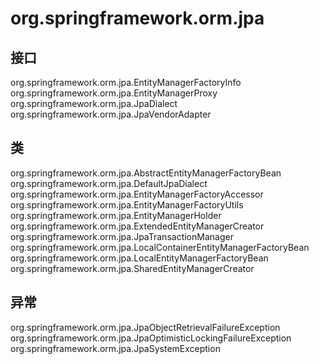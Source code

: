 # org.springframework.orm.jpa

## 接口

org.springframework.orm.jpa.EntityManagerFactoryInfo
org.springframework.orm.jpa.EntityManagerProxy
org.springframework.orm.jpa.JpaDialect
org.springframework.orm.jpa.JpaVendorAdapter

## 类

org.springframework.orm.jpa.AbstractEntityManagerFactoryBean
org.springframework.orm.jpa.DefaultJpaDialect
org.springframework.orm.jpa.EntityManagerFactoryAccessor
org.springframework.orm.jpa.EntityManagerFactoryUtils
org.springframework.orm.jpa.EntityManagerHolder
org.springframework.orm.jpa.ExtendedEntityManagerCreator
org.springframework.orm.jpa.JpaTransactionManager
org.springframework.orm.jpa.LocalContainerEntityManagerFactoryBean
org.springframework.orm.jpa.LocalEntityManagerFactoryBean
org.springframework.orm.jpa.SharedEntityManagerCreator

## 异常

org.springframework.orm.jpa.JpaObjectRetrievalFailureException
org.springframework.orm.jpa.JpaOptimisticLockingFailureException
org.springframework.orm.jpa.JpaSystemException




